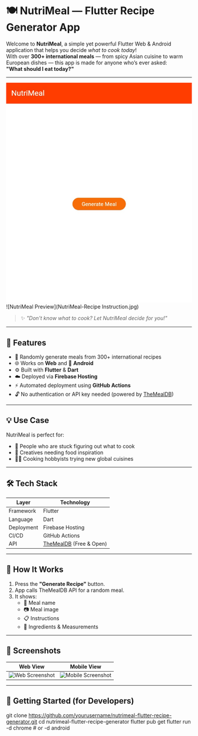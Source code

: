# 🍽️ NutriMeal — Flutter Recipe Generator App

Welcome to **NutriMeal**, a simple yet powerful Flutter Web & Android application that helps you decide *what to cook today*!  
With over **300+ international meals** — from spicy Asian cuisine to warm European dishes — this app is made for anyone who’s ever asked:  
**"What should I eat today?"**

---

![NutriMeal Preview](NutriMeal-Home.jpg)
![NutriMeal Preview](NutriMeal-Recipe Instruction.jpg)

> ✨ *"Don't know what to cook? Let NutriMeal decide for you!"*

---

## 🚀 Features

- 🔀 Randomly generate meals from 300+ international recipes
- 🌐 Works on **Web** and 📱 **Android**
- ⚙️ Built with **Flutter** & **Dart**
- ☁️ Deployed via **Firebase Hosting**
- ⚡ Automated deployment using **GitHub Actions**
- 🔓 No authentication or API key needed (powered by [TheMealDB](https://www.themealdb.com/))

---

## 💡 Use Case

NutriMeal is perfect for:

- 🤯 People who are stuck figuring out what to cook
- 🧠 Creatives needing food inspiration
- 👨‍🍳 Cooking hobbyists trying new global cuisines

---

## 🛠️ Tech Stack

| Layer       | Technology           |
|-------------|----------------------|
| Framework   | Flutter              |
| Language    | Dart                 |
| Deployment  | Firebase Hosting     |
| CI/CD       | GitHub Actions       |
| API         | [TheMealDB](https://www.themealdb.com/api.php) (Free & Open) |

---

## 🧪 How It Works

1. Press the **"Generate Recipe"** button.
2. App calls TheMealDB API for a random meal.
3. It shows:
   - 🍲 Meal name
   - 📷 Meal image
   - 📋 Instructions
   - 🍴 Ingredients & Measurements

---

## 📸 Screenshots

| Web View                                | Mobile View                              |
|-----------------------------------------|-------------------------------------------|
| ![Web Screenshot](assets/web_demo.png)  | ![Mobile Screenshot](assets/mobile.png)   |

---

## 🧭 Getting Started (for Developers)

git clone https://github.com/yourusername/nutrimeal-flutter-recipe-generator.git
cd nutrimeal-flutter-recipe-generator
flutter pub get
flutter run -d chrome # or -d android
